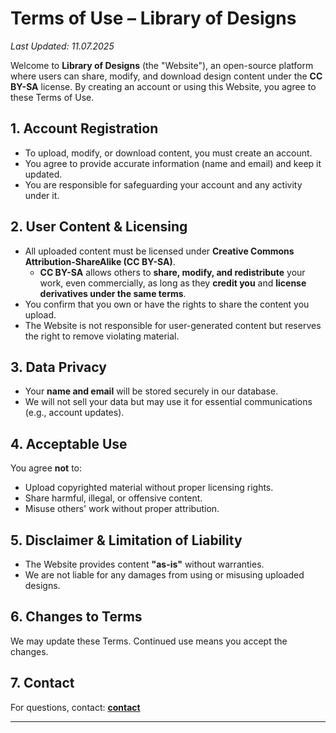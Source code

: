 # **Terms of Use – Library of Designs**

_Last Updated: 11.07.2025_

Welcome to **Library of Designs** (the "Website"), an open-source platform where users can share, modify, and download design content under the **CC BY-SA** license. By creating an account or using this Website, you agree to these Terms of Use.

## **1. Account Registration**

* To upload, modify, or download content, you must create an account.
* You agree to provide accurate information (name and email) and keep it updated.
* You are responsible for safeguarding your account and any activity under it.

## **2. User Content & Licensing**

* All uploaded content must be licensed under **Creative Commons Attribution-ShareAlike (CC BY-SA)**.
  * **CC BY-SA** allows others to **share, modify, and redistribute** your work, even commercially, as long as they **credit you** and **license derivatives under the same terms**.
* You confirm that you own or have the rights to share the content you upload.
* The Website is not responsible for user-generated content but reserves the right to remove violating material.

## **3. Data Privacy**

* Your **name and email** will be stored securely in our database.
* We will not sell your data but may use it for essential communications (e.g., account updates).

## **4. Acceptable Use**

You agree **not** to:

* Upload copyrighted material without proper licensing rights.
* Share harmful, illegal, or offensive content.
* Misuse others' work without proper attribution.

## **5. Disclaimer & Limitation of Liability**

* The Website provides content **"as-is"** without warranties.
* We are not liable for any damages from using or misusing uploaded designs.

## **6. Changes to Terms**

We may update these Terms. Continued use means you accept the changes.

## **7. Contact**

For questions, contact: **[contact](https://libraryofdesigns.cc/contact/)**

***
